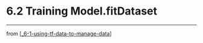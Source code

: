# 6.2 Training Model.fitDataset

---
from [[_6-1-using-tf-data-to-manage-data]]

[//begin]: # "Autogenerated link references for markdown compatibility"
[_6-1-using-tf-data-to-manage-data]: _6-1-using-tf-data-to-manage-data.md "Manage with TF.data"
[//end]: # "Autogenerated link references"